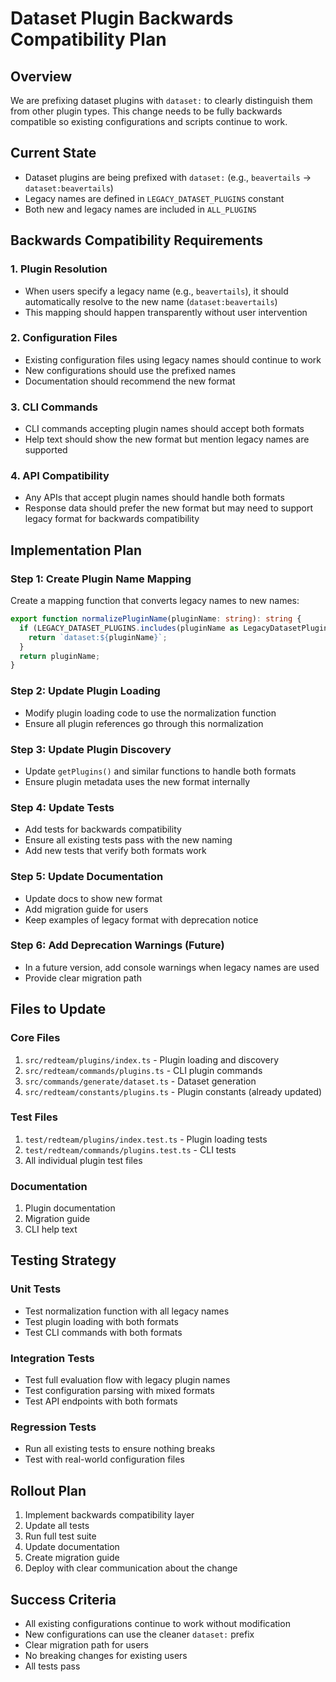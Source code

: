 # Dataset Plugin Backwards Compatibility Plan

## Overview

We are prefixing dataset plugins with `dataset:` to clearly distinguish them from other plugin types. This change needs to be fully backwards compatible so existing configurations and scripts continue to work.

## Current State

- Dataset plugins are being prefixed with `dataset:` (e.g., `beavertails` → `dataset:beavertails`)
- Legacy names are defined in `LEGACY_DATASET_PLUGINS` constant
- Both new and legacy names are included in `ALL_PLUGINS`

## Backwards Compatibility Requirements

### 1. Plugin Resolution

- When users specify a legacy name (e.g., `beavertails`), it should automatically resolve to the new name (`dataset:beavertails`)
- This mapping should happen transparently without user intervention

### 2. Configuration Files

- Existing configuration files using legacy names should continue to work
- New configurations should use the prefixed names
- Documentation should recommend the new format

### 3. CLI Commands

- CLI commands accepting plugin names should accept both formats
- Help text should show the new format but mention legacy names are supported

### 4. API Compatibility

- Any APIs that accept plugin names should handle both formats
- Response data should prefer the new format but may need to support legacy format for backwards compatibility

## Implementation Plan

### Step 1: Create Plugin Name Mapping

Create a mapping function that converts legacy names to new names:

```typescript
export function normalizePluginName(pluginName: string): string {
  if (LEGACY_DATASET_PLUGINS.includes(pluginName as LegacyDatasetPlugin)) {
    return `dataset:${pluginName}`;
  }
  return pluginName;
}
```

### Step 2: Update Plugin Loading

- Modify plugin loading code to use the normalization function
- Ensure all plugin references go through this normalization

### Step 3: Update Plugin Discovery

- Update `getPlugins()` and similar functions to handle both formats
- Ensure plugin metadata uses the new format internally

### Step 4: Update Tests

- Add tests for backwards compatibility
- Ensure all existing tests pass with the new naming
- Add new tests that verify both formats work

### Step 5: Update Documentation

- Update docs to show new format
- Add migration guide for users
- Keep examples of legacy format with deprecation notice

### Step 6: Add Deprecation Warnings (Future)

- In a future version, add console warnings when legacy names are used
- Provide clear migration path

## Files to Update

### Core Files

1. `src/redteam/plugins/index.ts` - Plugin loading and discovery
2. `src/redteam/commands/plugins.ts` - CLI plugin commands
3. `src/commands/generate/dataset.ts` - Dataset generation
4. `src/redteam/constants/plugins.ts` - Plugin constants (already updated)

### Test Files

1. `test/redteam/plugins/index.test.ts` - Plugin loading tests
2. `test/redteam/commands/plugins.test.ts` - CLI tests
3. All individual plugin test files

### Documentation

1. Plugin documentation
2. Migration guide
3. CLI help text

## Testing Strategy

### Unit Tests

- Test normalization function with all legacy names
- Test plugin loading with both formats
- Test CLI commands with both formats

### Integration Tests

- Test full evaluation flow with legacy plugin names
- Test configuration parsing with mixed formats
- Test API endpoints with both formats

### Regression Tests

- Run all existing tests to ensure nothing breaks
- Test with real-world configuration files

## Rollout Plan

1. Implement backwards compatibility layer
2. Update all tests
3. Run full test suite
4. Update documentation
5. Create migration guide
6. Deploy with clear communication about the change

## Success Criteria

- All existing configurations continue to work without modification
- New configurations can use the cleaner `dataset:` prefix
- Clear migration path for users
- No breaking changes for existing users
- All tests pass
